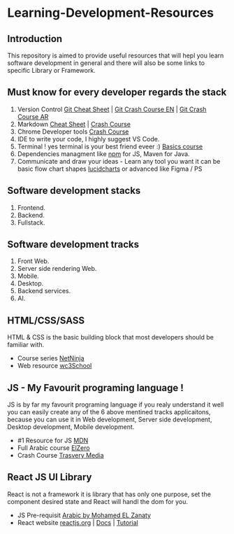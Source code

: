 # Learning-Development-Resources

## Introduction

This repository is aimed to provide useful resources that will hepl you learn software development in general and there will also be some links to specific Library or Framework.

## Must know for every developer regards the stack

1. Version Control [Git Cheat Sheet](https://wac-cdn.atlassian.com/dam/jcr:e7e22f25-bba2-4ef1-a197-53f46b6df4a5/SWTM-2088_Atlassian-Git-Cheatsheet.pdf?cdnVersion=194) | [Git Crash Course EN](https://www.youtube.com/watch?v=SWYqp7iY_Tc) | [Git Crash Course AR](https://www.youtube.com/watch?v=ACOiGZoqC8w)
2. Markdown [Cheat Sheet](https://www.markdownguide.org/cheat-sheet/) | [Crash Course](https://www.youtube.com/watch?v=7SMqArX8PYo)
3. Chrome Developer tools [Crash Course](https://www.youtube.com/watch?v=gTVpBbFWry8)
4. IDE to write your code, I highly suggest VS Code.
5. Terminal ! yes terminal is your best friend eveer :) [Basics course](https://www.youtube.com/watch?v=CV-ven_rxhw)
6. Dependencies managment like [npm](https://www.youtube.com/watch?v=FprWemtZEvk) for JS, Maven for Java.
7. Communicate and draw your ideas - Learn any tool you want it can be basic flow chart shapes [lucidcharts](https://www.lucidchart.com/pages/examples/flowchart-maker) or advanced like Figma / PS

## Software development stacks

1. Frontend.
2. Backend.
3. Fullstack.

## Software development tracks

1. Front Web.
2. Server side rendering Web.
3. Mobile.
4. Desktop.
5. Backend services.
6. AI.

## HTML/CSS/SASS

HTML & CSS is the basic building block that most developers should be familiar with.

- Course series [NetNinja](https://www.youtube.com/watch?v=hu-q2zYwEYs&list=PL4cUxeGkcC9ivBf_eKCPIAYXWzLlPAm6G)
- Web resource [wc3School](https://www.w3schools.com/html/)

## JS - My Favourit programing language !

JS is by far my favourit programing language if you realy understand it well you can easily create any of the 6 above mentined tracks applicaitons, because you can use it in Web development, Server side development, Desktop development, Mobile development.

- #1 Resource for JS [MDN](https://developer.mozilla.org/en-US/)
- Full Arabic course [ElZero](https://www.youtube.com/watch?v=GM6dQBmc-Xg&list=PLDoPjvoNmBAx3kiplQR_oeDqLDBUDYwVv)
- Crash Course [Trasvery Media](https://www.youtube.com/watch?v=hdI2bqOjy3c&t=10s)

## React JS UI Library

React is not a framework it is library that has only one purpose, set the component desired state and React will handl the dom for you.

- JS Pre-requisit [Arabic by Mohamed EL Zanaty](https://www.youtube.com/watch?v=w3ZwgdgCigM)
- React website [reactjs.org](https://reactjs.org/) | [Docs](https://reactjs.org/docs/getting-started.html) | [Tutorial](https://reactjs.org/tutorial/tutorial.html)


